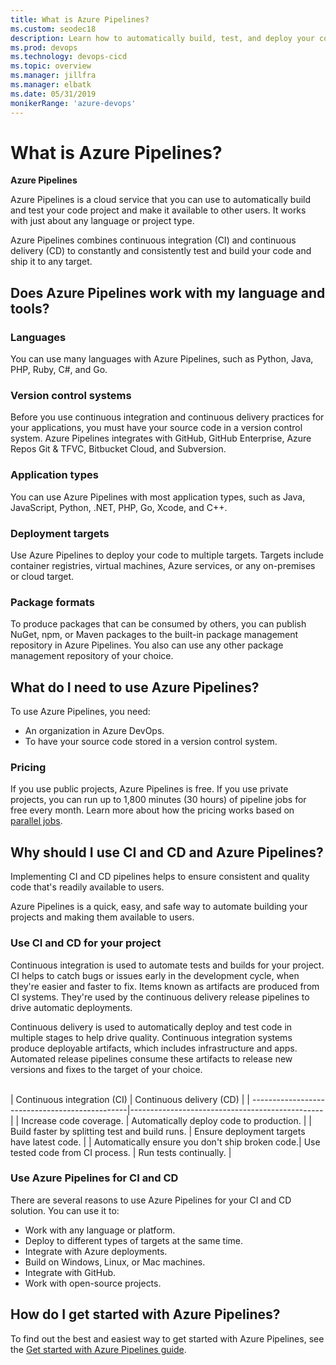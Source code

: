 ```yaml
---
title: What is Azure Pipelines?
ms.custom: seodec18
description: Learn how to automatically build, test, and deploy your code with Azure Pipelines
ms.prod: devops
ms.technology: devops-cicd
ms.topic: overview
ms.manager: jillfra
ms.manager: elbatk
ms.date: 05/31/2019
monikerRange: 'azure-devops'
---
```


# What is Azure Pipelines?

**Azure Pipelines**

Azure Pipelines is a cloud service that you can use to automatically build and test your code project and make it available to other users. It works with just about any language or project type.

Azure Pipelines combines continuous integration (CI) and continuous delivery (CD) to constantly and consistently test and build your code and ship it to any target. 

## Does Azure Pipelines work with my language and tools?

### Languages

You can use many languages with Azure Pipelines, such as Python, Java, PHP, Ruby, C#, and Go.

### Version control systems

Before you use continuous integration and continuous delivery practices for your applications, you must have your source code in a version control system. Azure Pipelines integrates with GitHub, GitHub Enterprise, Azure Repos Git & TFVC, Bitbucket Cloud, and Subversion.

### Application types

You can use Azure Pipelines with most application types, such as Java, JavaScript, Python, .NET, PHP, Go, Xcode, and C++.

### Deployment targets

Use Azure Pipelines to deploy your code to multiple targets. Targets include container registries, virtual machines, Azure services, or any on-premises or cloud target.

### Package formats

To produce packages that can be consumed by others, you can publish NuGet, npm, or Maven packages to the built-in package management repository in Azure Pipelines. You also can use any other package management repository of your choice.

## What do I need to use Azure Pipelines?

To use Azure Pipelines, you need:

* An organization in Azure DevOps.
* To have your source code stored in a version control system.

### Pricing

If you use public projects, Azure Pipelines is free.
If you use private projects, you can run up to 1,800 minutes (30 hours) of pipeline jobs for free every month.
Learn more about how the pricing works based on [parallel jobs](../licensing/concurrent-jobs.md).

## Why should I use CI and CD and Azure Pipelines?
Implementing CI and CD pipelines helps to ensure consistent and quality code that's readily available to users.

Azure Pipelines is a quick, easy, and safe way to automate building your projects and making them available to users.

### Use CI and CD for your project

Continuous integration is used to automate tests and builds for your project. CI helps to catch bugs or issues early in the development cycle, when they're easier and faster to fix. Items known as artifacts are produced from CI systems. They're used by the continuous delivery release pipelines to drive automatic deployments.

Continuous delivery is used to automatically deploy and test code in multiple stages to help drive quality. Continuous integration systems produce deployable artifacts, which includes infrastructure and apps. Automated release pipelines consume these artifacts to release new versions and fixes to the target of your choice. 

<br>
| Continuous integration (CI)                    |  Continuous delivery (CD)                      |
| -----------------------------------------------|------------------------------------------------|
| Increase code coverage.                         | Automatically deploy code to production.        |
| Build faster by splitting test and build runs.  | Ensure deployment targets have latest code.     |
| Automatically ensure you don't ship broken code.| Use tested code from CI process.
| Run tests continually.                          |

### Use Azure Pipelines for CI and CD

There are several reasons to use Azure Pipelines for your CI and CD solution. You can use it to:

* Work with any language or platform.
* Deploy to different types of targets at the same time.
* Integrate with Azure deployments.
* Build on Windows, Linux, or Mac machines.
* Integrate with GitHub.
* Work with open-source projects.

## How do I get started with Azure Pipelines?

To find out the best and easiest way to get started with Azure Pipelines, see the [Get started with Azure Pipelines guide](pipelines-get-started.md). 